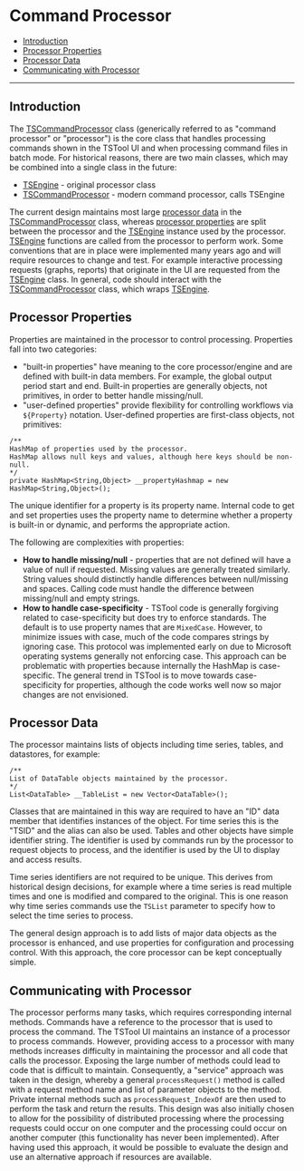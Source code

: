 # Command Processor #

*   [Introduction](#introduction)
*   [Processor Properties](#processor-properties)
*   [Processor Data](#processor-data)
*   [Communicating with Processor](#communicating-with-processor)

-------------

## Introduction ##

The [TSCommandProcessor](https://github.com/OpenCDSS/cdss-lib-processor-ts-java/blob/master/src/rti/tscommandprocessor/core/TSCommandProcessor.java)
class (generically referred to as "command processor" or "processor")
is the core class that handles processing commands shown in the TSTool UI and
when processing command files in batch mode.
For historical reasons, there are two main classes,
which may be combined into a single class in the future:

*   [TSEngine](https://github.com/OpenCDSS/cdss-lib-processor-ts-java/blob/master/src/rti/tscommandprocessor/core/TSEngine.java) - original processor class
*   [TSCommandProcessor](https://github.com/OpenCDSS/cdss-lib-processor-ts-java/blob/master/src/rti/tscommandprocessor/core/TSCommandProcessor.java) - modern command processor, calls TSEngine

The current design maintains most large [processor data](#processor-data) in the 
[TSCommandProcessor](https://github.com/OpenCDSS/cdss-lib-processor-ts-java/blob/master/src/rti/tscommandprocessor/core/TSCommandProcessor.java) class,
whereas [processor properties](procesor-properties) are split between the processor and the
[TSEngine](https://github.com/OpenCDSS/cdss-lib-processor-ts-java/blob/master/src/rti/tscommandprocessor/core/TSEngine.java) instance used by the processor.
[TSEngine](https://github.com/OpenCDSS/cdss-lib-processor-ts-java/blob/master/src/rti/tscommandprocessor/core/TSEngine.java) functions
are called from the processor to perform work.
Some conventions that are in place were implemented many years ago and will require resources to change and test.
For example interactive processing requests (graphs, reports) that originate in the UI are requested from the
[TSEngine](https://github.com/OpenCDSS/cdss-lib-processor-ts-java/blob/master/src/rti/tscommandprocessor/core/TSEngine.java) class.
In general, code should interact with the
[TSCommandProcessor](https://github.com/OpenCDSS/cdss-lib-processor-ts-java/blob/master/src/rti/tscommandprocessor/core/TSCommandProcessor.java) class,
which wraps
[TSEngine](https://github.com/OpenCDSS/cdss-lib-processor-ts-java/blob/master/src/rti/tscommandprocessor/core/TSEngine.java).
 
## Processor Properties ##

Properties are maintained in the processor to control processing.
Properties fall into two categories:

*   "built-in properties" have meaning to the core processor/engine and are defined with built-in data members.
    For example, the global output period start and end.
    Built-in properties are generally objects, not primitives, in order to better handle missing/null.
*   "user-defined properties" provide flexibility for controlling workflows via `${Property}` notation.
    User-defined properties are first-class objects, not primitives:

```
/**
HashMap of properties used by the processor.
HashMap allows null keys and values, although here keys should be non-null.
*/
private HashMap<String,Object> __propertyHashmap = new HashMap<String,Object>();
```

The unique identifier for a property is its property name.
Internal code to get and set properties uses the property name to determine whether a property is built-in or dynamic,
and performs the appropriate action.

The following are complexities with properties:

*   **How to handle missing/null** - properties that are not defined will have a value of null if requested.
    Missing values are generally treated similarly.
    String values should distinctly handle differences between null/missing and spaces.
    Calling code must handle the difference between missing/null and empty strings.
*   **How to handle case-specificity** - TSTool code is generally forgiving related to case-specificity
    but does try to enforce standards.
    The default is to use property names that are `MixedCase`.
    However, to minimize issues with case, much of the code compares strings by ignoring case.
    This protocol was implemented early on due to Microsoft operating systems generally not enforcing case.
    This approach can be problematic with properties because internally the HashMap is case-specific.
    The general trend in TSTool is to move towards case-specificity for properties,
    although the code works well now so major changes are not envisioned.

## Processor Data ##

The processor maintains lists of objects including time series, tables, and datastores, for example:

```
/**
List of DataTable objects maintained by the processor.
*/
List<DataTable> __TableList = new Vector<DataTable>();
```

Classes that are maintained in this way are required to have an "ID" data member that identifies instances of the object.
For time series this is the "TSID" and the alias can also be used.
Tables and other objects have simple identifier string.
The identifier is used by commands run by the processor to request objects to process, and the identifier
is used by the UI to display and access results.

Time series identifiers are not required to be unique.
This derives from historical design decisions, for example where a time series is read multiple times and
one is modified and compared to the original.
This is one reason why time series commands use the `TSList` parameter to specify how to select the time series to process.

The general design approach is to add lists of major data objects as the processor is enhanced,
and use properties for configuration and processing control.
With this approach, the core processor can be kept conceptually simple.

## Communicating with Processor ##

The processor performs many tasks, which requires corresponding internal methods.
Commands have a reference to the processor that is used to process the command.
The TSTool UI maintains an instance of a processor to process commands.
However, providing access to a processor with many methods increases difficulty in maintaining the processor
and all code that calls the processor.
Exposing the large number of methods could lead to code that is difficult to maintain.
Consequently, a "service" approach was taken in the design, whereby a general `processRequest()` method
is called with a request method name and list of parameter objects to the method.
Private internal methods such as `processRequest_IndexOf` are then used to perform the task and return the results.
This design was also initially chosen to allow for the possibility of distributed processing
where the processing requests could occur on one computer and the processing could occur on another computer
(this functionality has never been implemented).
After having used this approach, it would be possible to evaluate the design and use an alternative approach if
resources are available.
